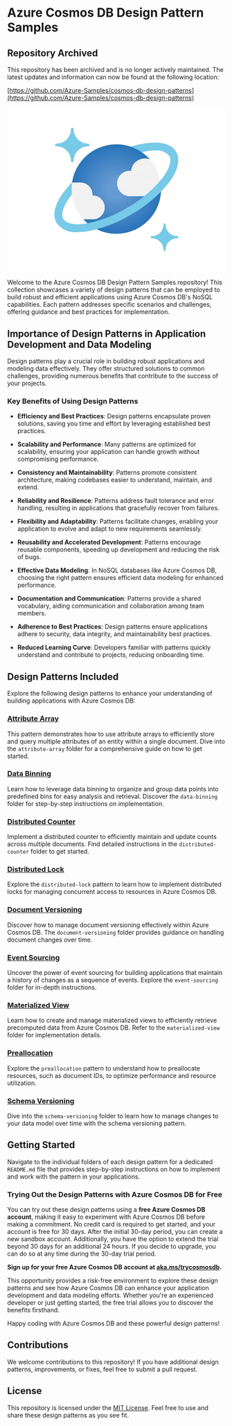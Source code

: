 # Azure Cosmos DB Design Pattern Samples

## Repository Archived
This repository has been archived and is no longer actively maintained. The latest updates and information can now be found at the following location:

[https://github.com/Azure-Samples/cosmos-db-design-patterns](https://github.com/Azure-Samples/cosmos-db-design-patterns)


![Azure Cosmos DB](/media/azure-cosmos-db-logo.jpg)

Welcome to the Azure Cosmos DB Design Pattern Samples repository! This collection showcases a variety of design patterns that can be employed to build robust and efficient applications using Azure Cosmos DB's NoSQL capabilities. Each pattern addresses specific scenarios and challenges, offering guidance and best practices for implementation.

## Importance of Design Patterns in Application Development and Data Modeling

Design patterns play a crucial role in building robust applications and modeling data effectively. They offer structured solutions to common challenges, providing numerous benefits that contribute to the success of your projects.

### Key Benefits of Using Design Patterns

- **Efficiency and Best Practices**: Design patterns encapsulate proven solutions, saving you time and effort by leveraging established best practices.

- **Scalability and Performance**: Many patterns are optimized for scalability, ensuring your application can handle growth without compromising performance.

- **Consistency and Maintainability**: Patterns promote consistent architecture, making codebases easier to understand, maintain, and extend.

- **Reliability and Resilience**: Patterns address fault tolerance and error handling, resulting in applications that gracefully recover from failures.

- **Flexibility and Adaptability**: Patterns facilitate changes, enabling your application to evolve and adapt to new requirements seamlessly.

- **Reusability and Accelerated Development**: Patterns encourage reusable components, speeding up development and reducing the risk of bugs.

- **Effective Data Modeling**: In NoSQL databases like Azure Cosmos DB, choosing the right pattern ensures efficient data modeling for enhanced performance.

- **Documentation and Communication**: Patterns provide a shared vocabulary, aiding communication and collaboration among team members.

- **Adherence to Best Practices**: Design patterns ensure applications adhere to security, data integrity, and maintainability best practices.

- **Reduced Learning Curve**: Developers familiar with patterns quickly understand and contribute to projects, reducing onboarding time.


## Design Patterns Included

Explore the following design patterns to enhance your understanding of building applications with Azure Cosmos DB:

### [Attribute Array](/attribute-array/)

This pattern demonstrates how to use attribute arrays to efficiently store and query multiple attributes of an entity within a single document. Dive into the `attribute-array` folder for a comprehensive guide on how to get started.

### [Data Binning](/data-binning/)

Learn how to leverage data binning to organize and group data points into predefined bins for easy analysis and retrieval. Discover the `data-binning` folder for step-by-step instructions on implementation.

### [Distributed Counter](/distributed-counter/)

Implement a distributed counter to efficiently maintain and update counts across multiple documents. Find detailed instructions in the `distributed-counter` folder to get started.

### [Distributed Lock](/distributed-lock/)

Explore the `distributed-lock` pattern to learn how to implement distributed locks for managing concurrent access to resources in Azure Cosmos DB.

### [Document Versioning](/document-versioning/)

Discover how to manage document versioning effectively within Azure Cosmos DB. The `document-versioning` folder provides guidance on handling document changes over time.

### [Event Sourcing](/event-sourcing/)

Uncover the power of event sourcing for building applications that maintain a history of changes as a sequence of events. Explore the `event-sourcing` folder for in-depth instructions.

### [Materialized View](/materialized-view/)

Learn how to create and manage materialized views to efficiently retrieve precomputed data from Azure Cosmos DB. Refer to the `materialized-view` folder for implementation details.

### [Preallocation](/preallocation/)

Explore the `preallocation` pattern to understand how to preallocate resources, such as document IDs, to optimize performance and resource utilization.

### [Schema Versioning](/schema-versioning/)

Dive into the `schema-versioning` folder to learn how to manage changes to your data model over time with the schema versioning pattern.

## Getting Started

Navigate to the individual folders of each design pattern for a dedicated `README.md` file that provides step-by-step instructions on how to implement and work with the pattern in your applications.

### Trying Out the Design Patterns with Azure Cosmos DB for Free

You can try out these design patterns using a **free Azure Cosmos DB account**, making it easy to experiment with Azure Cosmos DB before making a commitment. No credit card is required to get started, and your account is free for 30 days. After the initial 30-day period, you can create a new sandbox account. Additionally, you have the option to extend the trial beyond 30 days for an additional 24 hours. If you decide to upgrade, you can do so at any time during the 30-day trial period.

**Sign up for your free Azure Cosmos DB account at [aka.ms/trycosmosdb](https://aka.ms/trycosmosdb).**

This opportunity provides a risk-free environment to explore these design patterns and see how Azure Cosmos DB can enhance your application development and data modeling efforts. Whether you're an experienced developer or just getting started, the free trial allows you to discover the benefits firsthand.

Happy coding with Azure Cosmos DB and these powerful design patterns!

## Contributions

We welcome contributions to this repository! If you have additional design patterns, improvements, or fixes, feel free to submit a pull request. 

## License

This repository is licensed under the [MIT License](LICENSE). Feel free to use and share these design patterns as you see fit.
